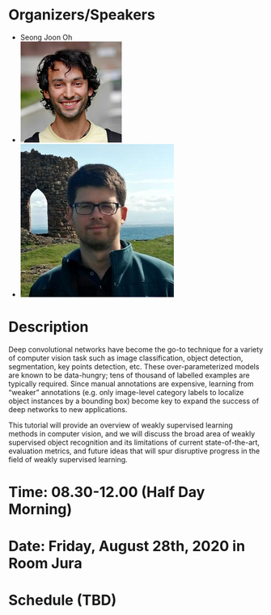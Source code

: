 # Organizers/Speakers
* Seong Joon Oh 
* ![Rodrigo Benenson](rodrigo.jpg)
* ![Hakan Bilen](hakan.jpg)
 


# Description
 Deep convolutional networks have become the go-to technique for a variety of computer vision task such as image classification, object detection, segmentation, key points detection, etc. These over-parameterized models are known to be data-hungry; tens of thousand of labelled examples are typically required. Since manual annotations are expensive, learning from “weaker” annotations (e.g. only image-level category labels to localize object instances by a bounding box) become key to expand the success of deep networks to new applications.

This tutorial will provide an overview of weakly supervised learning methods in computer vision, and we will discuss the broad area of weakly supervised object recognition and its limitations of current state-of-the-art, evaluation metrics, and future ideas that will spur disruptive progress in the field of weakly supervised learning.

# Time: 08.30-12.00 (Half Day Morning)
# Date: Friday, August 28th, 2020 in Room Jura
# Schedule (TBD)
